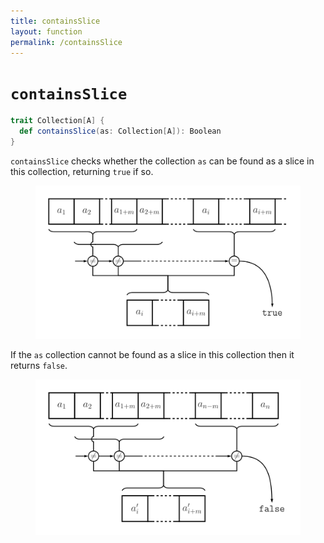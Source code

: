 ```yaml
---
title: containsSlice
layout: function
permalink: /containsSlice
---
```


# `containsSlice`

~~~ scala
trait Collection[A] {
  def containsSlice(as: Collection[A]): Boolean
}
~~~

`containsSlice` checks whether the collection `as` can be found as a slice in this collection, returning `true` if so.

<figure class="diagram">
  <img src="images/containsSlice.svg" alt="containsSlice function">
  <!-- <figcaption class="diagram-desc"></figcaption> -->
</figure>

If the `as` collection cannot be found as a slice in this collection then it returns `false`.

<figure class="diagram">
  <img src="images/containsSlice.2.svg" alt="containsSlice function">
  <!-- <figcaption class="diagram-desc"></figcaption> -->
</figure>
